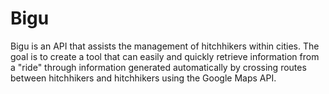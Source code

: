 # Bigu
Bigu is an API that assists the management of hitchhikers within cities. The goal is to create a tool that can easily and quickly retrieve information from a "ride" through information generated automatically by crossing routes between hitchhikers and hitchhikers using the Google Maps API.
